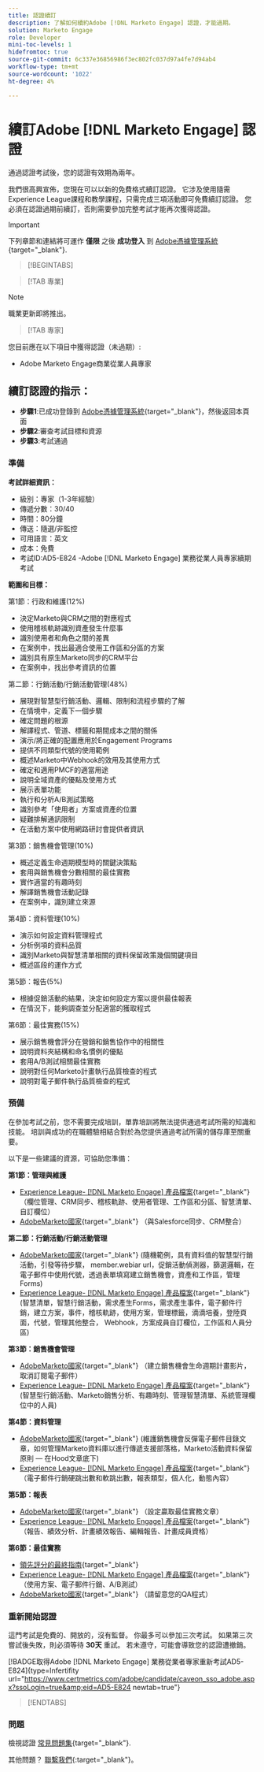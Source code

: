 ```yaml
---
title: 認證續訂
description: 了解如何續約Adobe [!DNL Marketo Engage] 認證，才能過期。
solution: Marketo Engage
role: Developer
mini-toc-levels: 1
hidefromtoc: true
source-git-commit: 6c337e36856986f3ec802fc037d97a4fe7d94ab4
workflow-type: tm+mt
source-wordcount: '1022'
ht-degree: 4%

---
```


# 續訂Adobe [!DNL Marketo Engage] 認證

通過認證考試後，您的認證有效期為兩年。

我們很高興宣佈，您現在可以以新的免費格式續訂認證。 它涉及使用隨需Experience League課程和教學課程，只需完成三項活動即可免費續訂認證。 您必須在認證過期前續訂，否則需要參加完整考試才能再次獲得認證。

>[!IMPORTANT]
>
>下列章節和連結將可運作 **僅限** 之後 **成功登入** 到 [Adobe憑據管理系統](http://www.certmetrics.com/adobe){target="_blank"}.

>[!BEGINTABS]

>[!TAB 專業]

>[!NOTE]
>
>職業更新即將推出。

>[!TAB 專家]

您目前應在以下項目中獲得認證（未過期）:

* Adobe Marketo Engage商業從業人員專家

## 續訂認證的指示：

* **步驟1**:已成功登錄到 [Adobe憑據管理系統](http://www.certmetrics.com/adobe){target="_blank"}，然後返回本頁面
* **步驟2**:審查考試目標和資源
* **步驟3**:考試通過

### 準備

**考試詳細資訊：**

* 級別：專家（1-3年經驗）
* 傳遞分數：30/40
* 時間：80分鐘
* 傳送：隨選/非監控
* 可用語言：英文
* 成本：免費
* 考試ID:AD5-E824 -Adobe [!DNL Marketo Engage] 業務從業人員專家續期考試

**範圍和目標：**

第1節：行政和維護(12%)

* 決定Marketo與CRM之間的對應程式
* 使用稽核軌跡識別資產發生什麼事
* 識別使用者和角色之間的差異
* 在案例中，找出最適合使用工作區和分區的方案
* 識別具有原生Marketo同步的CRM平台
* 在案例中，找出參考資訊的位置

第二節：行銷活動/行銷活動管理(48%)

* 展現對智慧型行銷活動、邏輯、限制和流程步驟的了解
* 在情境中，定義下一個步驟
* 確定問題的根源
* 解譯程式、管道、標籤和期間成本之間的關係
* 演示/將正確的配置應用於Engagement Programs
* 提供不同類型代號的使用範例
* 概述Marketo中Webhook的效用及其使用方式
* 確定和適用PMCF的適當用途
* 說明全域資產的優點及使用方式
* 展示表單功能
* 執行和分析A/B測試策略
* 識別參考「使用者」方案或資產的位置
* 疑難排解通訊限制
* 在活動方案中使用網路研討會提供者資訊

第3節：銷售機會管理(10%)

* 概述定義生命週期模型時的關鍵決策點
* 套用與銷售機會分數相關的最佳實務
* 實作適當的有趣時刻
* 解譯銷售機會活動記錄
* 在案例中，識別建立來源

第4節：資料管理(10%)

* 演示如何設定資料管理程式
* 分析例項的資料品質
* 識別Marketo與智慧清單相關的資料保留政策幾個關鍵項目
* 概述區段的運作方式

第5節：報告(5%)

* 根據促銷活動的結果，決定如何設定方案以提供最佳報表
* 在情況下，能夠調查並分配適當的獲取程式

第6節：最佳實務(15%)

* 展示銷售機會評分在營銷和銷售協作中的相關性
* 說明資料夾結構和命名慣例的優點
* 套用A/B測試相關最佳實務
* 說明對任何Marketo計畫執行品質檢查的程式
* 說明對電子郵件執行品質檢查的程式

### 預備

在參加考試之前，您不需要完成培訓，單靠培訓將無法提供通過考試所需的知識和技能。 培訓與成功的在職體驗相結合對於為您提供通過考試所需的儲存庫至關重要。

以下是一些建議的資源，可協助您準備：

**第1節：管理與維護**

* [Experience League- [!DNL Marketo Engage] 產品檔案](https://experienceleague.adobe.com/docs/marketo/using/home.html?lang=zh-Hant){target="_blank"} （欄位管理、CRM同步、稽核軌跡、使用者管理、工作區和分區、智慧清單、自訂欄位）
* [AdobeMarketo國家](https://nation.marketo.com/t5/products/ct-p/products){target="_blank"} （與Salesforce同步、CRM整合）

**第二節：行銷活動/行銷活動管理**

* [AdobeMarketo國家](https://nation.marketo.com/t5/products/ct-p/products){target="_blank"} (隨機範例，具有資料值的智慧型行銷活動，引發等待步驟， member.webiar url，促銷活動偵測器，篩選邏輯，在電子郵件中使用代號，透過表單填寫建立銷售機會，資產和工作區，管理Forms)
* [Experience League- [!DNL Marketo Engage] 產品檔案](https://experienceleague.adobe.com/docs/marketo/using/home.html?lang=zh-Hant){target="_blank"} (智慧清單，智慧行銷活動，需求產生Forms，需求產生事件，電子郵件行銷，建立方案，事件，稽核軌跡，使用方案，管理標籤，滴滴培養，登陸頁面，代號，管理其他整合， Webhook，方案成員自訂欄位，工作區和人員分區)

**第3節：銷售機會管理**

* [AdobeMarketo國家](https://nation.marketo.com/t5/products/ct-p/products){target="_blank"} （建立銷售機會生命週期計畫影片，取消訂閱電子郵件）
* [Experience League- [!DNL Marketo Engage] 產品檔案](https://experienceleague.adobe.com/docs/marketo/using/home.html?lang=zh-Hant){target="_blank"} (智慧型行銷活動、Marketo銷售分析、有趣時刻、管理智慧清單、系統管理欄位中的人員)

**第4節：資料管理**

* [AdobeMarketo國家](https://nation.marketo.com/t5/products/ct-p/products){target="_blank"} (維護銷售機會反彈電子郵件目錄文章，如何管理Marketo資料庫以進行傳遞支援部落格，Marketo活動資料保留原則 — 在Hood文章底下)
* [Experience League- [!DNL Marketo Engage] 產品檔案](https://experienceleague.adobe.com/docs/marketo/using/home.html?lang=zh-Hant){target="_blank"} （電子郵件行銷硬跳出數和軟跳出數，報表類型，個人化，動態內容）

**第5節：報表**

* [AdobeMarketo國家](https://nation.marketo.com/t5/products/ct-p/products){target="_blank"} （設定贏取最佳實務文章）
* [Experience League- [!DNL Marketo Engage] 產品檔案](https://experienceleague.adobe.com/docs/marketo/using/home.html?lang=zh-Hant){target="_blank"} （報告、績效分析、計畫績效報告、編輯報告、計畫成員資格）

**第6節：最佳實務**

* [領先評分的最終指南](https://www.marketo.com/definitive-guides/lead-scoring){target="_blank"}
* [Experience League- [!DNL Marketo Engage] 產品檔案](https://experienceleague.adobe.com/docs/marketo/using/home.html?lang=zh-Hant){target="_blank"} （使用方案、電子郵件行銷、A/B測試）
* [AdobeMarketo國家](https://nation.marketo.com/t5/products/ct-p/products){target="_blank"} （請留意您的QA程式）

### 重新開始認證

這門考試是免費的、開放的，沒有監督。 你最多可以參加三次考試。 如果第三次嘗試後失敗，則必須等待 **30天** 重試。 若未遵守，可能會導致您的認證遭撤銷。

[!BADGE取得Adobe [!DNL Marketo Engage] 業務從業者專家重新考試AD5-E824]{type=Infertifity url=&quot;https://www.certmetrics.com/adobe/candidate/caveon_sso_adobe.aspx?ssoLogin=true&amp;eid=AD5-E824 newtab=true&quot;}

>[!ENDTABS]

### 問題

檢視認證 [常見問題集](https://experienceleague.adobe.com/docs/certification/certification/faq.html?lang=en){target="_blank"}.

其他問題？ [聯繫我們](mailto:certif@adobe.com){:target=&quot;_blank&quot;}。
